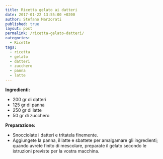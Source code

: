 ```yaml
---
title: Ricetta gelato ai datteri
date: 2017-01-22 13:55:00 +0200
author: Stefano Marzorati
published: true
layout: post
permalink: /ricetta-gelato-datteri/
categories:
  - Ricette
tags:
  - ricetta
  - gelato
  - datteri
  - zucchero
  - panna
  - latte
---
```

**Ingredienti:**   

  - 200 gr di datteri
  - 125 gr di panna
  - 250 gr di latte
  - 50 gr di zucchero
  
**Preparazione:**   
  
* Snocciolate i datteri e tritatela finemente.   
* Aggiungete la panna, il latte e sbattete per amalgamare gli ingredienti; quando avrete finito di mescolare, preparate il gelato secondo le istruzioni previste per la vostra macchina.   